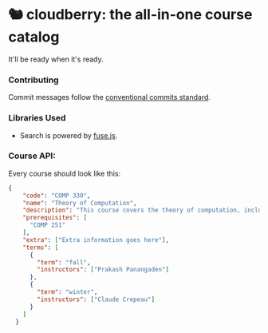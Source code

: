 # 🐿 cloudberry: the all-in-one course catalog

It'll be ready when it's ready.

### Contributing

Commit messages follow the [conventional commits standard](https://www.conventionalcommits.org/en/v1.0.0/).

### Libraries Used

- Search is powered by [fuse.js](https://fusejs.io).

### Course API:

Every course should look like this:
```json
{
    "code": "COMP 330",
    "name": "Theory of Computation",
    "description": "This course covers the theory of computation, including finite automata, regular expressions, context-free grammars, pushdown automata, and Turing machines.",
    "prerequisites": [
      "COMP 251"
    ],
    "extra": ["Extra information goes here"],
    "terms": [
      {
        "term": "fall",
        "instructors": ["Prakash Panangaden"]
      },
      {
        "term": "winter",
        "instructors": ["Claude Crepeau"]
      }
    ]
  }
```
